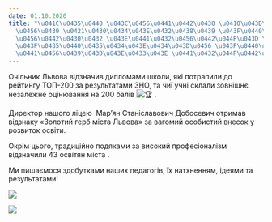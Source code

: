 ```yaml
---
date: 01.10.2020
title: "\u041C\u0435\u0440 \u043C\u0456\u0441\u0442\u0430 \u0410\u043D\u0434\u0440\
  \u0456\u0439 \u0421\u0430\u0434\u043E\u0432\u0438\u0439 \u043F\u0440\u0438\u0432\
  \u0456\u0442\u0430\u0432 \u043E\u0441\u0432\u0456\u0442\u044F\u043D \u043D\u0430\
  \u043F\u0435\u0440\u0435\u0434\u043E\u0434\u043D\u0456 \u043F\u0440\u043E\u0444\u0435\
  \u0441\u0456\u0439\u043D\u043E\u0433\u043E \u0441\u0432\u044F\u0442\u0430"
---
```

Очільник Львова відзначив дипломами школи, які потрапили до рейтингу ТОП-200 за результатами ЗНО, та чиї учні склали зовнішнє незалежне оцінювання на 200 балів
![🏆](https://static.xx.fbcdn.net/images/emoji.php/v9/tbe/1/16/1f3c6.png)
.

Директор нашого ліцею  Мар’ян Станіславович Добосевич отримав відзнаку «Золотий герб міста Львова» за вагомий особистий внесок у розвиток освіти.

Окрім цього, традиційно подяками за високий професіоналізм відзначили 43 освітян міста
.

Ми пишаємося здобутками наших педагогів, їх натхненням, ідеями та результатами!

![](/files/мер-міста-андрій-сад-директор2020.jpg)

![](/files/мер-міста-андрій-сад-dyplom_sadovyj.jpg)